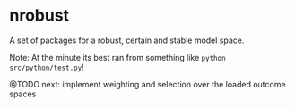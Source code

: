 # nrobust

A set of packages for a robust, certain and stable model space.

Note: At the minute its best ran from something like `python src/python/test.py`!

@TODO next: implement weighting and selection over the loaded outcome spaces